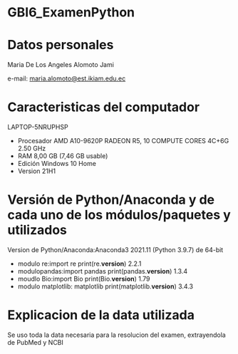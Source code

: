 # GBI6_ExamenPython
# Datos personales

Maria De Los Angeles Alomoto Jami

e-mail: maria.alomoto@est.ikiam.edu.ec

# Caracteristicas del computador

LAPTOP-5NRUPHSP
* Procesador AMD A10-9620P RADEON R5, 10 COMPUTE CORES 4C+6G   2.50 GHz
* RAM 8,00 GB (7,46 GB usable)
* Edición Windows 10 Home
* Version 21H1

# Versión de Python/Anaconda y de cada uno de los módulos/paquetes y utilizados

Version de Python/Anaconda:Anaconda3 2021.11 (Python 3.9.7) de 64-bit

* modulo re:import re
print(re.__version__)
2.2.1
* modulopandas:import pandas
print(pandas.__version__)
1.3.4
* moudlo Bio:import Bio
print(Bio.__version__)
1.79
* modulo matplotlib: matplotlib
print(matplotlib.__version__)
3.4.3
# Explicacion de la data utilizada
Se uso toda la data necesaria para la resolucion del examen, extrayendola de PubMed y NCBI
